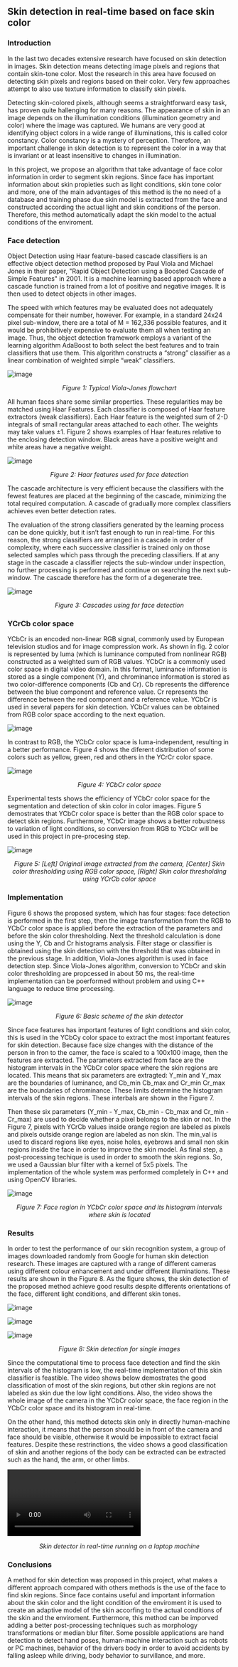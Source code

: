 
## Skin detection in real-time based on face skin color ##

### Introduction ###

In the last two decades extensive research have focused on skin detection in images. Skin detection means detecting image pixels and regions that contain skin-tone color. Most the research in this area have focused on detecting skin pixels and regions based on their color. Very few approaches attempt to also use texture information to classify skin pixels.

Detecting skin-colored pixels, although seems a straightforward easy task, has proven quite hallenging for many reasons. The appearance of skin in an image depends on the illumination conditions (illumination geometry and color) where the image was captured. We humans are very good at identifying object colors in a wide range of illuminations, this is called color constancy. Color constancy is a mystery of perception. Therefore, an important challenge in skin detection is to represent the color in a way that is invariant or at least insensitive to changes in illumination.

In this project, we propose an algorithm that take advantage of face color information in order to segment skin regions. Since face has important information about skin propieties such as light conditions, skin tone color and more, one of the main advantages of this method is the no need of a database and training phase due skin model is extracted from the face and constructed according the actual light and skin conditions of the person. Therefore, this method automatically adapt the skin model to the actual conditions of the enviroment.

### Face detection ###

Object Detection using Haar feature-based cascade classifiers is an effective object detection method proposed by Paul Viola and Michael Jones in their paper, "Rapid Object Detection using a Boosted Cascade of Simple Features" in 2001. It is a machine learning based approach where a cascade function is trained from a lot of positive and negative images. It is then used to detect objects in other images.

The speed with which features may be evaluated does not adequately compensate for their number, however. For example, in a standard 24x24 pixel sub-window, there are a total of M = 162,336 possible features, and it would be prohibitively expensive to evaluate them all when testing an image. Thus, the object detection framework employs a variant of the learning algorithm AdaBoost to both select the best features and to train classifiers that use them. This algorithm constructs a “strong” classifier as a linear combination of weighted simple “weak” classifiers.

![image](/posts/projects/2016-12_skin-detection-in-real-time-based-on-face-skin-color/typical_viola_jones.png)
<p style="text-align:center;"><i>Figure 1: Typical Viola-Jones flowchart</i></p>

All human faces share some similar properties. These regularities may be matched using Haar Features. Each classifier is composed of Haar feature extractors (weak classifiers). Each Haar feature is the weighted sum of 2-D integrals of small rectangular areas attached to each other. The weights may take values ±1. Figure 2 shows examples of Haar features relative to the enclosing detection window. Black areas have a positive weight and white areas have a negative weight.

![image](/posts/projects/2016-12_skin-detection-in-real-time-based-on-face-skin-color/haar-cascades.png)
<p style="text-align:center;"><i>Figure 2: Haar features used for face detection</i></p>

The cascade architecture is very efficient because the classifiers with the fewest features are placed at the beginning of the cascade, minimizing the total required computation. A cascade of gradually more complex classifiers achieves even better detection rates.

The evaluation of the strong classifiers generated by the learning process can be done quickly, but it isn’t fast enough to run in real-time. For this reason, the strong classifiers are arranged in a cascade in order of complexity, where each successive classifier is trained only on those selected samples which pass through the preceding classifiers. If at any stage in the cascade a classifier rejects the sub-window under inspection, no further processing is performed and continue on searching the next sub-window. The cascade therefore has the form of a degenerate tree.

![image](/posts/projects/2016-12_skin-detection-in-real-time-based-on-face-skin-color/cascade.png)
<p style="text-align:center;"><i>Figure 3: Cascades using for face detection</i></p>

### YCrCb color space ###

YCbCr is an encoded non-linear RGB signal, commonly used by European television studios and for image compression work. As shown in fig. 2 color is represented by luma (which is luminance computed from nonlinear RGB) constructed as a weighted sum of RGB values. YCbCr is a commonly used color space in digital video domain. In this format, luminance information is stored as a single component (Y), and chrominance information is stored as two color-difference components (Cb and Cr). Cb represents the difference between the blue component and reference value. Cr represents the difference between the red component and a reference value. YCbCr is used in several papers for skin detection. YCbCr values can be obtained from RGB color space according to the next equation.

![image](/posts/projects/2016-12_skin-detection-in-real-time-based-on-face-skin-color/equation.png)

In contrast to RGB, the YCbCr color space is luma-independent, resulting in a better performance. Figure 4 shows the diferent distribution of some colors such as yellow, green, red and others in the YCrCr color space.

![image](/posts/projects/2016-12_skin-detection-in-real-time-based-on-face-skin-color/ycbcr-colorspace.jpg)
<p style="text-align:center;"><i>Figure 4: YCbCr color space</i></p>

Experimental tests shows the efficiency of YCbCr color space for the segmentation and detection of skin color in color images. Figure 5 demostrates that YCbCr color space is better than the RGB color space to detect skin regions. Furthermore, YCbCr image shows a better robustness to variation of light conditions, so conversion from RGB to YCbCr will be used in this project in pre-procesing step.

![image](/posts/projects/2016-12_skin-detection-in-real-time-based-on-face-skin-color/original_rgb_ycbcr.png)
<p style="text-align:center;"><i>Figure 5: [Left] Original image extracted from the camera, [Center] Skin color thresholding using RGB color space, [Right] Skin color thresholding using YCrCb color space</i></p>

### Implementation ###

Figure 6 shows the proposed system, which has four stages: face detection is performed in the first step, then the image transformation from the RGB to YCbCr color space is applied before the extraction of the parameters and before the skin color thresholding. Next the threshold calculation is done using the Y, Cb and Cr histograms analysis. Filter stage or classifier is obtained using the skin detection with the threshold that was obtained in the previous stage. In addition, Viola-Jones algorithm is used in face detection step. Since Viola-Jones algorithm, conversion to YCbCr and skin color thresholding are propcessed in about 50 ms, the real-time implementation can be poerformed without problem and using C++ language to reduce time processing. 

![image](/posts/projects/2016-12_skin-detection-in-real-time-based-on-face-skin-color/flowchart_project.png)
<p style="text-align:center;"><i>Figure 6: Basic scheme of the skin detector</i></p>

Since face features has important features of light conditions and skin color, this is used in the YCbCy color space to extract the most important features for skin detection. Because face size changes with the distance of the person in fron to the camer, the face is scaled to a 100x100 image, then the features are extracted. The parameters extracted from face are the histogram intervals in the YCbCr color space where the skin regions are located. This means that six parameters are extragted: Y_min and Y_max are the boundaries of luminance, and Cb_min Cb_max and Cr_min Cr_max are the boundaries of chrominance. These limits determine the histogram intervals of the skin regions. These interbals are shown in the Figure 7.

Then these six parameters (Y_min - Y_max, Cb_min - Cb_max and Cr_min - Cr_max) are used to decide whether a pixel belongs to the skin or not. In the Figure 7, pixels with YCrCb values inside orange region are labeled as pixels and pixels outside orange region are labeled as non skin. The min_val is used to discard regions like eyes, noise holes, eyebrows and small non skin regions inside the face in order to improve the skin model. As final step, a post-processing techique is used in order to smooth the skin regions. So, we used a Gaussian blur filter with a kernel of 5x5 pixels. The implementation of the whole system was performed completely in C++ and using OpenCV libraries.

![image](/posts/projects/2016-12_skin-detection-in-real-time-based-on-face-skin-color/histogram_intervals.png)
<p style="text-align:center;"><i>Figure 7: Face region in YCbCr color space and its histogram intervals where skin is located</i></p>

### Results ###

In order to test the performance of our skin recognition system, a group of images downloaded randomly from Google for human skin detection research. These images are captured with a range of different cameras using different colour enhancement and under different illuminations. These results are shown in the Figure 8. As the figure shows, the skin detection of the proposed method achieve good results despite differents orientations of the face, different light conditions, and different skin tones.

![image](/posts/projects/2016-12_skin-detection-in-real-time-based-on-face-skin-color/result1.png)

![image](/posts/projects/2016-12_skin-detection-in-real-time-based-on-face-skin-color/result2.png)

![image](/posts/projects/2016-12_skin-detection-in-real-time-based-on-face-skin-color/result3.png)

<p style="text-align:center;"><i>Figure 8: Skin detection for single images</i></p>

Since the computational time to process face detection and find the skin intervals of the histogram is low, the real-time implementation of this skin classifier is feastible. The video shows below demostrates the good classification of most of the skin regions, but other skin regions are not labeled as skin due the low light conditions. Also, the video shows the whole image of the camera in the YCbCr color space, the face region in the YCbCr color space and its histogram in real-time.

On the other hand, this method detects skin only in directly human-machine interaction, it means that the person should be in front of the camera and face should be visible, otherwise it would be impossible to extract facial features. Despite these restrinctions, the video shows a good classification of skin and another regions of the body can be extracted can be extracted such as the hand, the arm, or other limbs.

![video](/posts/projects/2016-12_skin-detection-in-real-time-based-on-face-skin-color/skindetector.mp4)
<p style="text-align:center;"><i>Skin detector in real-time running on a laptop machine</i></p>

### Conclusions ###

A method for skin detection was proposed in this project, what makes a different approach compared with others methods is the use of the face to find skin regions. Since face contains useful and important information about the skin color and the light condition of the enviroment it is used to create an adaptive model of the skin accorfing to the actual conditions of the skin and the enviroment. Furthermore, this method can be imporved adding a better post-processing techniques such as morphology transformations or median blur filter. Some possible applications are hand detection to detect hand poses, human-machine interaction such as robots or PC machines, behavior of the drivers body in order to avoid accidents by falling asleep while driving, body behavior to survillance, and more.

